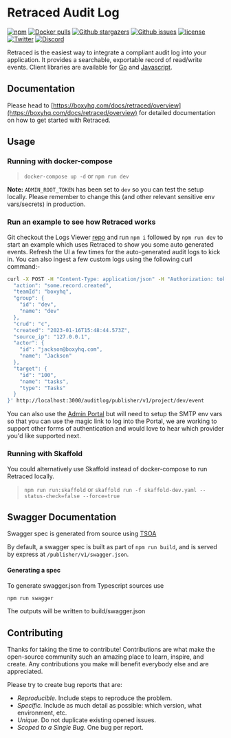 # Retraced Audit Log

<p>
    <a href="https://www.npmjs.com/package/@retracedhq/retraced"><img src="https://img.shields.io/npm/dt/@retracedhq/retraced" alt="npm" ></a>
    <a href="https://hub.docker.com/r/retracedhq/retraced"><img src="https://img.shields.io/docker/pulls/retracedhq/retraced" alt="Docker pulls"></a>
    <a href="https://github.com/retracedhq/retraced/stargazers"><img src="https://img.shields.io/github/stars/retracedhq/retraced" alt="Github stargazers"></a>
    <a href="https://github.com/retracedhq/retraced/issues"><img src="https://img.shields.io/github/issues/retracedhq/retraced" alt="Github issues"></a>
    <a href="https://github.com/retracedhq/retraced/blob/main/LICENSE"><img src="https://img.shields.io/github/license/retracedhq/retraced" alt="license"></a>
    <a href="https://twitter.com/boxyhq"><img src="https://img.shields.io/twitter/follow/boxyhq?style=social" alt="Twitter"></a>
    <a href="https://discord.gg/uyb7pYt4Pa"><img src="https://img.shields.io/discord/877585485235630130" alt="Discord"></a>
</p>

Retraced is the easiest way to integrate a compliant audit log into your application.
It provides a searchable, exportable record of read/write events.
Client libraries are available for [Go](https://github.com/retracedhq/retraced-go) and [Javascript](https://github.com/retracedhq/retraced-js).

## Documentation

Please head to [https://boxyhq.com/docs/retraced/overview](https://boxyhq.com/docs/retraced/overview) for detailed documentation on how to get started with Retraced.

## Usage

### Running with docker-compose

> `docker-compose up -d` or `npm run dev`

**Note:** `ADMIN_ROOT_TOKEN` has been set to `dev` so you can test the setup locally. Please remember to change this (and other relevant sensitive env vars/secrets) in production.

### Run an example to see how Retraced works

Git checkout the Logs Viewer [repo](https://github.com/retracedhq/logs-viewer) and run `npm i` followed by `npm run dev` to start an example which uses Retraced to show you some auto generated events. Refresh the UI a few times for the auto-generated audit logs to kick in. You can also ingest a few custom logs using the following curl command:-

```sh
curl -X POST -H "Content-Type: application/json" -H "Authorization: token=dev" -d '{
  "action": "some.record.created",
  "teamId": "boxyhq",
  "group": {
    "id": "dev",
    "name": "dev"
  },
  "crud": "c",
  "created": "2023-01-16T15:48:44.573Z",
  "source_ip": "127.0.0.1",
  "actor": {
    "id": "jackson@boxyhq.com",
    "name": "Jackson"
  },
  "target": {
    "id": "100",
    "name": "tasks",
    "type": "Tasks"
  }
}' http://localhost:3000/auditlog/publisher/v1/project/dev/event
```

You can also use the [Admin Portal](http://localhost:5225) but will need to setup the SMTP env vars so that you can use the magic link to log into the Portal, we are working to support other forms of authentication and would love to hear which provider you'd like supported next.

### Running with Skaffold

You could alternatively use Skaffold instead of docker-compose to run Retraced locally.

> `npm run run:skaffold` or `skaffold run -f skaffold-dev.yaml --status-check=false --force=true`

## Swagger Documentation

Swagger spec is generated from source using [TSOA](https://github.com/lukeautry/tsoa)

By default, a swagger spec is built as part of `npm run build`, and is served by express at `/publisher/v1/swagger.json`.

#### Generating a spec

To generate swagger.json from Typescript sources use

```sh
npm run swagger
```

The outputs will be written to build/swagger.json

## Contributing

Thanks for taking the time to contribute! Contributions are what make the open-source community such an amazing place to learn, inspire, and create. Any contributions you make will benefit everybody else and are appreciated.

Please try to create bug reports that are:

- _Reproducible._ Include steps to reproduce the problem.
- _Specific._ Include as much detail as possible: which version, what environment, etc.
- _Unique._ Do not duplicate existing opened issues.
- _Scoped to a Single Bug._ One bug per report.

